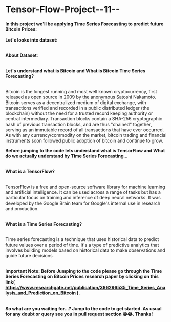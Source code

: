 # Tensor-Flow-Project--11--

<table>
  
**In this project we'll be applying Time Series Forecasting to predict future Bitcoin Prices:** <br></br>
**Let's looks into dataset:** <br></br>

**About Dataset**: <br></br>

**Let's understand what is Bitcoin and What is Bitcoin Time Series Forecasting?** <br></br>

Bitcoin is the longest running and most well known cryptocurrency, first released as open source in 2009 by the anonymous Satoshi Nakamoto. Bitcoin serves as a decentralized medium of digital exchange, with transactions verified and recorded in a public distributed ledger (the blockchain) without the need for a trusted record keeping authority or central intermediary. Transaction blocks contain a SHA-256 cryptographic hash of previous transaction blocks, and are thus "chained" together, serving as an immutable record of all transactions that have ever occurred.
As with any currency/commodity on the market, bitcoin trading and financial instruments soon followed public adoption of bitcoin and continue to grow.<br>

**Before jumping to the code lets understand what is TensorFlow and What do we actually understand by Time Series Forecasting**...<br></br>

**What is a TensorFlow?** <br></br>

TensorFlow is a free and open-source software library for machine learning and artificial intelligence. It can be used across a range of tasks but has a particular focus on training and inference of deep neural networks. It was developed by the Google Brain team for Google's internal use in research and production. <br></br>


**What is a Time Series Forecasting?** <br></br>

Time series forecasting is a technique that uses historical data to predict future values over a period of time. It's a type of predictive analytics that involves building models based on historical data to make observations and guide future decisions <br></br>


**Important Note: Before Jumping to the code please go through the Time Series Forecasting on Bitcoin Prices research paper by clicking on this link( https://www.researchgate.net/publication/366296535_Time_Series_Analysis_and_Prediction_on_Bitcoin ).**

</table>

**So what are you waiting for...? Jump to the code to get started. As usual for any doubt or query see you in pull request section 😁😂. Thanks!**


